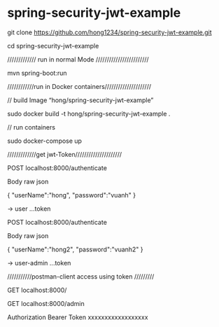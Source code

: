 # spring-security-jwt-example

git clone https://github.com/hong1234/spring-security-jwt-example.git

cd spring-security-jwt-example

///////////// run in normal Mode ////////////////////////

mvn spring-boot:run

////////////run in Docker containers/////////////////////

// build Image “hong/spring-security-jwt-example”

sudo docker build -t hong/spring-security-jwt-example .

// run containers

sudo docker-compose up


/////////////get jwt-Token/////////////////////

POST localhost:8000/authenticate

Body raw json

{
"userName":"hong",
"password":"vuanh"
}

→ user ...token

POST localhost:8000/authenticate

Body raw json

{
"userName":"hong2",
"password":"vuanh2"
}

→ user-admin ...token

///////////postman-client access using token /////////

GET localhost:8000/

GET localhost:8000/admin

Authorization Bearer Token  xxxxxxxxxxxxxxxxxx
